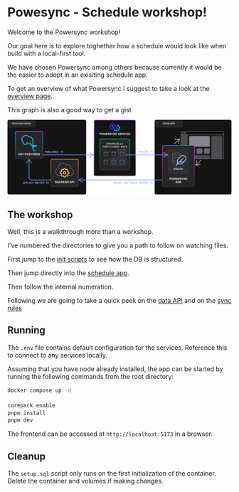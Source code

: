 # Powesync - Schedule workshop!

Welcome to the Powersync workshop!

Our goal here is to explore toghether how a schedule would look like when build with a local-first tool.

We have chosen Powersync among others because currently it would be the easier to adopt in an exisiting schedule app.

To get an overview of what Powersync I suggest to take a look at the [overview page](https://docs.powersync.com/overview/readme-1).

This graph is also a good way to get a gist

![powersync arch](./powersync-overview.svg)

## The workshop

Well, this is a walkthrough more than a workshop.

I've numbered the directories to give you a path to follow on watching files.

First jump to the [init scripts](../1_init-scripts/setup.sql) to see how the DB is structured.

Then jump directly into the [schedule app](../2_schedule-app/src/1_AppSchema.ts).

Then follow the internal numeration.

Following we are going to take a quick peek on the [data API](../3_schedule-backend/1_data.js) and on the [sync rules](../4_powersync-config/sync_rules.yaml)

## Running

The `.env` file contains default configuration for the services. Reference this to connect to any services locally.

Assuming that you have node already installed, the app can be started by running the following commands from the root directory:

```bash
docker compose up -d

corepack enable
pnpm install
pnpm dev
```

The frontend can be accessed at `http://localhost:5173` in a browser.

## Cleanup

The `setup.sql` script only runs on the first initialization of the container. Delete the container and volumes if making changes.
